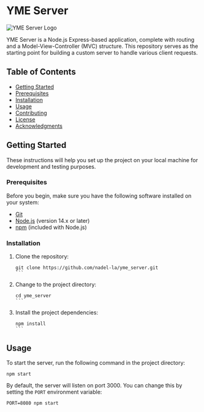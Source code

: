 # YME Server

![YME Server Logo](./assets/logo.png)

YME Server is a Node.js Express-based application, complete with routing and a Model-View-Controller (MVC) structure. This repository serves as the starting point for building a custom server to handle various client requests.

## Table of Contents

- [Getting Started](#getting-started)
- [Prerequisites](#prerequisites)
- [Installation](#installation)
- [Usage](#usage)
- [Contributing](#contributing)
- [License](#license)
- [Acknowledgments](#acknowledgments)

## Getting Started

These instructions will help you set up the project on your local machine for development and testing purposes.

### Prerequisites

Before you begin, make sure you have the following software installed on your system:

- [Git](https://git-scm.com/)
- [Node.js](https://nodejs.org/) (version 14.x or later)
- [npm](https://www.npmjs.com/) (included with Node.js)

### Installation

1. Clone the repository:

   ````
   git clone https://github.com/nadel-la/yme_server.git
   ```

2. Change to the project directory:

   ````
   cd yme_server
   ```

3. Install the project dependencies:

   ````
   npm install
   ```

## Usage

To start the server, run the following command in the project directory:

```
npm start
```

By default, the server will listen on port 3000. You can change this by setting the `PORT` environment variable:

```
PORT=8080 npm start
```

